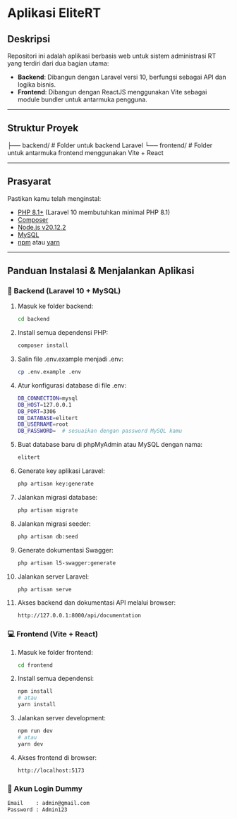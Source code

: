 # Aplikasi EliteRT



## Deskripsi  
Repositori ini adalah aplikasi berbasis web untuk sistem administrasi RT yang terdiri dari dua bagian utama:  
- **Backend**: Dibangun dengan Laravel versi 10, berfungsi sebagai API dan logika bisnis.  
- **Frontend**: Dibangun dengan ReactJS menggunakan Vite sebagai module bundler untuk antarmuka pengguna.

---

## Struktur Proyek
├── backend/ # Folder untuk backend Laravel
└── frontend/ # Folder untuk antarmuka frontend menggunakan Vite + React


---

## Prasyarat  
Pastikan kamu telah menginstal:
- [PHP 8.1+](https://www.php.net/) (Laravel 10 membutuhkan minimal PHP 8.1)
- [Composer](https://getcomposer.org/)
- [Node.js v20.12.2](https://nodejs.org/)
- [MySQL](https://www.mysql.com/)
- [npm](https://www.npmjs.com/) atau [yarn](https://yarnpkg.com/)

---

## Panduan Instalasi & Menjalankan Aplikasi  

### 🔧 Backend (Laravel 10 + MySQL)

1. Masuk ke folder backend:
   ```bash
   cd backend
   
2. Install semua dependensi PHP:
   ```bash
   composer install
   
4. Salin file .env.example menjadi .env:
   ```bash
   cp .env.example .env
   
6. Atur konfigurasi database di file .env:
   ```bash
   DB_CONNECTION=mysql
   DB_HOST=127.0.0.1
   DB_PORT=3306
   DB_DATABASE=elitert
   DB_USERNAME=root
   DB_PASSWORD=  # sesuaikan dengan password MySQL kamu
   
8. Buat database baru di phpMyAdmin atau MySQL dengan nama:
   ```bash
   elitert
   
10. Generate key aplikasi Laravel:
    ```bash
    php artisan key:generate
    
12. Jalankan migrasi database:
    ```bash
    php artisan migrate
    
14. Jalankan migrasi seeder:
    ```bash
    php artisan db:seed
    
16. Generate dokumentasi Swagger:
    ```bash
    php artisan l5-swagger:generate

18. Jalankan server Laravel:
    ```bash
    php artisan serve

20. Akses backend dan dokumentasi API melalui browser:
    ```bash
    http://127.0.0.1:8000/api/documentation


### 💻 Frontend (Vite + React)

1. Masuk ke folder frontend:
   ```bash
   cd frontend
   
3. Install semua dependensi:
   ```bash
   npm install
   # atau
   yarn install

5. Jalankan server development:
   ```bash
   npm run dev
   # atau
   yarn dev

7. Akses frontend di browser:
   ```bash
   http://localhost:5173


### 🔐 Akun Login Dummy
```bash
Email    : admin@gmail.com
Password : Admin123
